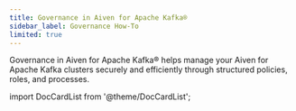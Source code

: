```yaml
---
title: Governance in Aiven for Apache Kafka®
sidebar_label: Governance How-To
limited: true
---
```

Governance in Aiven for Apache Kafka® helps manage your Aiven for Apache Kafka clusters securely and efficiently through structured policies, roles, and processes.

import DocCardList from '@theme/DocCardList';

<DocCardList />
